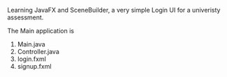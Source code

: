 Learning JavaFX and SceneBuilder, a very simple Login UI for a univeristy assessment. 

The Main application is 
1) Main.java
2) Controller.java
3) login.fxml
4) signup.fxml
